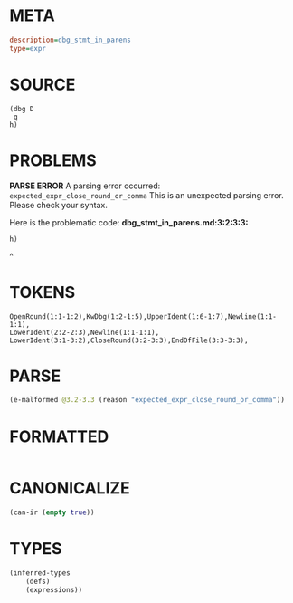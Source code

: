 # META
~~~ini
description=dbg_stmt_in_parens
type=expr
~~~
# SOURCE
~~~roc
(dbg D
 q
h)
~~~
# PROBLEMS
**PARSE ERROR**
A parsing error occurred: `expected_expr_close_round_or_comma`
This is an unexpected parsing error. Please check your syntax.

Here is the problematic code:
**dbg_stmt_in_parens.md:3:2:3:3:**
```roc
h)
```
 ^


# TOKENS
~~~zig
OpenRound(1:1-1:2),KwDbg(1:2-1:5),UpperIdent(1:6-1:7),Newline(1:1-1:1),
LowerIdent(2:2-2:3),Newline(1:1-1:1),
LowerIdent(3:1-3:2),CloseRound(3:2-3:3),EndOfFile(3:3-3:3),
~~~
# PARSE
~~~clojure
(e-malformed @3.2-3.3 (reason "expected_expr_close_round_or_comma"))
~~~
# FORMATTED
~~~roc

~~~
# CANONICALIZE
~~~clojure
(can-ir (empty true))
~~~
# TYPES
~~~clojure
(inferred-types
	(defs)
	(expressions))
~~~
